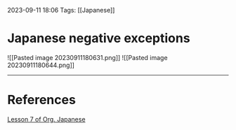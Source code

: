2023-09-11 18:06
Tags: [[Japanese]]

# Japanese negative exceptions
![[Pasted image 20230911180631.png]]
![[Pasted image 20230911180644.png]]
___
# References
[Lesson 7 of Org. Japanese](https://www.youtube.com/watch?v=KIPhvGxp43c&list=PLg9uYxuZf8x_A-vcqqyOFZu06WlhnypWj&index=7)